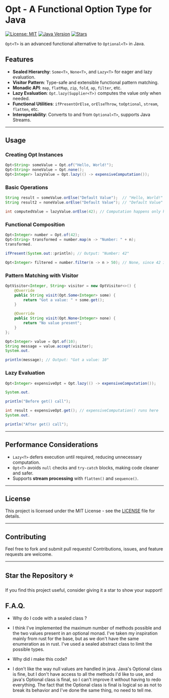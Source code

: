 # Opt - A Functional Option Type for Java

[![License: MIT](https://img.shields.io/badge/License-MIT-blue.svg)](https://opensource.org/licenses/MIT)
[![Java Version](https://img.shields.io/badge/Java-17%2B-blue.svg)](https://www.oracle.com/java/technologies/javase/jdk17-archive-downloads.html)
[![Stars](https://img.shields.io/github/stars/supraerror/better-optional-java)](https://github.com/philou404/better-optional-java/stargazers)

`Opt<T>` is an advanced functional alternative to `Optional<T>` in Java.

## Features

- **Sealed Hierarchy**: `Some<T>`, `None<T>`, and `Lazy<T>` for eager and lazy evaluation.
- **Visitor Pattern**: Type-safe and extensible functional pattern matching.
- **Monadic API**: `map`, `flatMap`, `zip`, `fold`, `ap`, `filter`, etc.
- **Lazy Evaluation**: `Opt.lazy(Supplier<T>)` computes the value only when needed.
- **Functional Utilities**: `ifPresentOrElse`, `orElseThrow`, `toOptional`, `stream`, `flatten`, etc.
- **Interoperability**: Converts to and from `Optional<T>`, supports Java Streams.

---

## Usage

### Creating Opt Instances

```java
Opt<String> someValue = Opt.of("Hello, World!");
Opt<String> noneValue = Opt.none();
Opt<Integer> lazyValue = Opt.lazy(() -> expensiveComputation());
```

### Basic Operations

```java
String result = someValue.orElse("Default Value");  // "Hello, World!"
String result2 = noneValue.orElse("Default Value"); // "Default Value"

int computedValue = lazyValue.orElse(42); // Computation happens only here
```

### Functional Composition

```java
Opt<Integer> number = Opt.of(42);
Opt<String> transformed = number.map(n -> "Number: " + n);
transformed.

ifPresent(System.out::println); // Output: "Number: 42"

Opt<Integer> filtered = number.filter(n -> n > 50); // None, since 42 is not > 50
```

### Pattern Matching with Visitor

```java
OptVisitor<Integer, String> visitor = new OptVisitor<>() {
    @Override
    public String visit(Opt.Some<Integer> some) {
        return "Got a value: " + some.get();
    }

    @Override
    public String visit(Opt.None<Integer> none) {
        return "No value present";
    }
};

Opt<Integer> value = Opt.of(10);
String message = value.accept(visitor);
System.out.

println(message); // Output: "Got a value: 10"
```

### Lazy Evaluation

```java
Opt<Integer> expensiveOpt = Opt.lazy(() -> expensiveComputation());

System.out.

println("Before get() call");

int result = expensiveOpt.get(); // expensiveComputation() runs here
System.out.

println("After get() call");
```

---

## Performance Considerations

- `Lazy<T>` defers execution until required, reducing unnecessary computation.
- `Opt<T>` avoids `null` checks and `try-catch` blocks, making code cleaner and safer.
- Supports **stream processing** with `flatten()` and `sequence()`.

---

## License

This project is licensed under the MIT License - see the [LICENSE](LICENSE) file for details.

---

## Contributing

Feel free to fork and submit pull requests! Contributions, issues, and feature requests are welcome.

---

## Star the Repository ⭐

If you find this project useful, consider giving it a star to show your support!

## F.A.Q.

- Why do I code with a sealed class ?
- I think I've implemented the maximum number of methods possible and the two values present in an optional monad. I've
  taken my inspiration mainly from rust for the base, but as we don't have the same enumeration as in rust. I've used a
  sealed abstract class to limit the possible types.


- Why did i make this code?
- I don't like the way null values are handled in java. Java's Optional class is fine, but I don't have access to all
  the methods I'd like to use, and java's Optional class is final, so I can't improve it without having to redo
  everything. The fact that the Optional class is final is logical so as not to break its behavior and I've done the
  same thing, no need to tell me.
